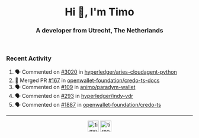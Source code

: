 <h1 align="center">Hi 👋, I'm Timo</h1>
<h3 align="center">A developer from Utrecht, The Netherlands</h3>
<br/>
<!-- https://github.com/rahuldkjain/github-profile-readme-generator --!>

<!--  <p align="left"><img src="https://github-readme-stats.vercel.app/api?username=timoglastra&show_icons=true&count_private=true&" alt="timoglastra" /></p> --!>

<!--
Github language stats
<p align="left"><img src="https://github-readme-stats.vercel.app/api/top-langs/?username=timoglastra&layout=compact" alt="timoglastra" /><p>
-->

<!-- Codestats language stats -->
<!-- <p align="left"><img src="https://codestats-readme.vercel.app/api/top-langs/?username=timoglastra&layout=compact&language_count=12" alt="timoglastra" /><p>    --!>
  
<h3>Recent Activity</h3>

<!--START_SECTION:activity-->
1. 🗣 Commented on [#3020](https://github.com/hyperledger/aries-cloudagent-python/issues/3020#issuecomment-2154089749) in [hyperledger/aries-cloudagent-python](https://github.com/hyperledger/aries-cloudagent-python)
2. 🎉 Merged PR [#167](https://github.com/openwallet-foundation/credo-ts-docs/pull/167) in [openwallet-foundation/credo-ts-docs](https://github.com/openwallet-foundation/credo-ts-docs)
3. 🗣 Commented on [#109](https://github.com/animo/paradym-wallet/issues/109#issuecomment-2151535252) in [animo/paradym-wallet](https://github.com/animo/paradym-wallet)
4. 🗣 Commented on [#293](https://github.com/hyperledger/indy-vdr/pull/293#issuecomment-2151504407) in [hyperledger/indy-vdr](https://github.com/hyperledger/indy-vdr)
5. 🗣 Commented on [#1887](https://github.com/openwallet-foundation/credo-ts/pull/1887#issuecomment-2147474110) in [openwallet-foundation/credo-ts](https://github.com/openwallet-foundation/credo-ts)
<!--END_SECTION:activity-->

---

<p align="center">
<a href="https://twitter.com/timoglastra" target="blank"><img align="center" src="https://cdn.jsdelivr.net/npm/simple-icons@3.0.1/icons/twitter.svg" alt="timoglastra" height="30" width="30" /></a>
<a href="https://linkedin.com/in/timoglastra" target="blank"><img align="center" src="https://cdn.jsdelivr.net/npm/simple-icons@3.0.1/icons/linkedin.svg" alt="timoglastra" height="30" width="30" /></a>
</p>



